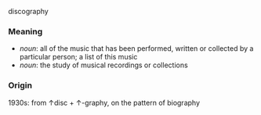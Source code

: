 discography
### Meaning
+ _noun_: all of the music that has been performed, written or collected by a particular person; a list of this music
+ _noun_: the study of musical recordings or collections

### Origin

1930s: from ↑disc + ↑-graphy, on the pattern of biography
